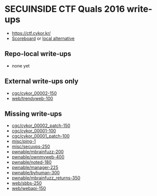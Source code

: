 # SECUINSIDE CTF Quals 2016 write-ups

* <https://ctf.cykor.kr/>
* [Scoreboard](https://ctf.cykor.kr/scoreboard) or [local alternative](TODOLOCAL)

## Repo-local write-ups

* none yet

## External write-ups only

* [cgc/cykor_00002-150](cgc/cykor_00002-150)
* [web/trendyweb-100](web/trendyweb-100)

## Missing write-ups

* [cgc/cykor_00002_patch-150](cgc/cykor_00002_patch-150)
* [cgc/cykor_00001-100](cgc/cykor_00001-100)
* [cgc/cykor_00001_patch-100](cgc/cykor_00001_patch-100)
* [misc/ping-1](misc/ping-1)
* [misc/secuvps-250](misc/secuvps-250)
* [pwnable/mbrainfuzz-200](pwnable/mbrainfuzz-200)
* [pwnable/ownmyweb-400](pwnable/ownmyweb-400)
* [pwnable/noted-180](pwnable/noted-180)
* [pwnable/manager-225](pwnable/manager-225)
* [pwnable/byhuman-300](pwnable/byhuman-300)
* [pwnable/mbrainfuzz_returns-350](pwnable/mbrainfuzz_returns-350)
* [web/sbbs-250](web/sbbs-250)
* [web/webapi-150](web/webapi-150)
